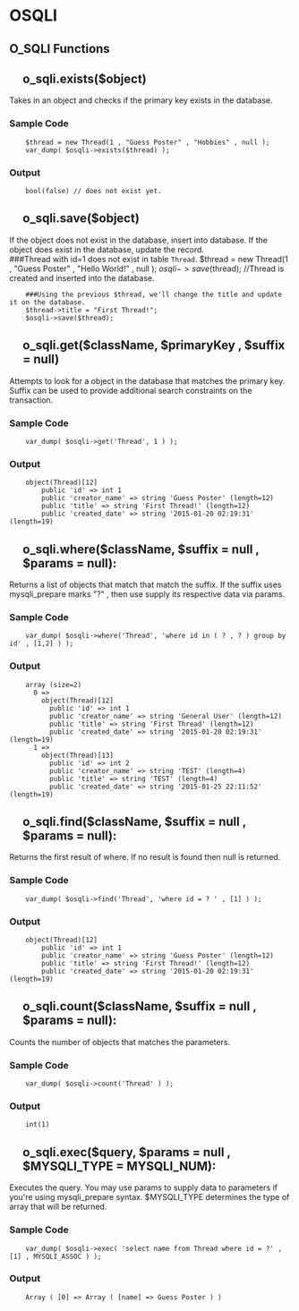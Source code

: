 OSQLI
===================

O_SQLI Functions
--------------------
* ## o_sqli.exists($object)
 Takes in an object and checks if the primary key exists in the database.   
  ### Sample Code
        $thread = new Thread(1 , "Guess Poster" , "Hobbies" , null );
        var_dump( $osqli->exists($thread) ); 
  ### Output
        bool(false) // does not exist yet. 

* ## o_sqli.save($object)
 If the object does not exist in the database, insert into database. If the object does exist in the database, update the record.  
        ###Thread with id=1 does not exist in table `Thread`. 
        $thread = new Thread(1 , "Guess Poster" , "Hello World!" , null );
        $osqli->save($thread); //Thread is created and inserted into the database.

        ###Using the previous $thread, we'll change the title and update it on the database.
        $thread->title = "First Thread!";
        $osqli->save($thread);

* ## o_sqli.get($className, $primaryKey , $suffix = null)
 Attempts to look for a object in the database that matches the primary key. Suffix can be used to provide additional search constraints on the transaction.   
  ### Sample Code
        var_dump( $osqli->get('Thread', 1 ) ); 
  ### Output
        object(Thread)[12]
            public 'id' => int 1
            public 'creator_name' => string 'Guess Poster' (length=12)
            public 'title' => string 'First Thread!' (length=12)
            public 'created_date' => string '2015-01-20 02:19:31' (length=19)

* ## o_sqli.where($className, $suffix = null , $params = null): 
 Returns a list of objects that match that match the suffix. If the suffix uses mysqli_prepare marks "?" , then use supply its respective data via params. 
  ### Sample Code
        var_dump( $osqli->where('Thread', 'where id in ( ? , ? ) group by id' , [1,2] ) ); 
  ### Output
        array (size=2)
          0 => 
            object(Thread)[12]
              public 'id' => int 1
              public 'creator_name' => string 'General User' (length=12)
              public 'title' => string 'First Thread' (length=12)
              public 'created_date' => string '2015-01-20 02:19:31' (length=19)
          1 => 
            object(Thread)[13]
              public 'id' => int 2
              public 'creator_name' => string 'TEST' (length=4)
              public 'title' => string 'TEST' (length=4)
              public 'created_date' => string '2015-01-25 22:11:52' (length=19)

* ## o_sqli.find($className, $suffix = null , $params = null): 
 Returns the first result of where. If no result is found then null is returned. 
  ### Sample Code
        var_dump( $osqli->find('Thread', 'where id = ? ' , [1] ) ); 
  ### Output
        object(Thread)[12]
            public 'id' => int 1
            public 'creator_name' => string 'Guess Poster' (length=12)
            public 'title' => string 'First Thread!' (length=12)
            public 'created_date' => string '2015-01-20 02:19:31' (length=19)

* ## o_sqli.count($className, $suffix = null , $params = null): 
 Counts the number of objects that matches the parameters. 
  ### Sample Code
        var_dump( $osqli->count('Thread' ) ); 
  ### Output
        int(1)

* ## o_sqli.exec($query, $params = null , $MYSQLI_TYPE = MYSQLI_NUM): 
 Executes the query. You may use params to supply data to parameters if you're using mysqli_prepare syntax. 
 $MYSQLI_TYPE determines the type of array that will be returned. 
  ### Sample Code
        var_dump( $osqli->exec( 'select name from Thread where id = ?' , [1] , MYSQLI_ASSOC ) ); 
  ### Output
        Array ( [0] => Array ( [name] => Guess Poster ) )


<style>
ul
{
    list-style-type: none;
}
</style>

